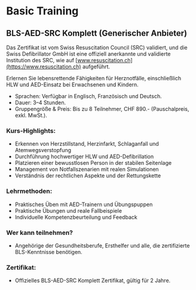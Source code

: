 # Basic Training

## BLS-AED-SRC Komplett (Generischer Anbieter)

Das Zertifikat ist vom Swiss Resuscitation Council (SRC) validiert, und die Swiss Defibrillator GmbH ist eine offiziell anerkannte und validierte Institution des SRC, wie auf [www.resuscitation.ch](https://www.resuscitation.ch) aufgeführt.

Erlernen Sie lebensrettende Fähigkeiten für Herznotfälle, einschließlich HLW und AED-Einsatz bei Erwachsenen und Kindern.

- Sprachen: Verfügbar in Englisch, Französisch und Deutsch.
- Dauer: 3–4 Stunden.
- Gruppengröße & Preis: Bis zu 8 Teilnehmer, CHF 890.- (Pauschalpreis, exkl. MwSt.).

### Kurs-Highlights:
- Erkennen von Herzstillstand, Herzinfarkt, Schlaganfall und Atemwegsverstopfung
- Durchführung hochwertiger HLW und AED-Defibrillation
- Platzieren einer bewusstlosen Person in der stabilen Seitenlage
- Management von Notfallszenarien mit realen Simulationen
- Verständnis der rechtlichen Aspekte und der Rettungskette

### Lehrmethoden:
- Praktisches Üben mit AED-Trainern und Übungspuppen
- Praktische Übungen und reale Fallbeispiele
- Individuelle Kompetenzbeurteilung und Feedback

### Wer kann teilnehmen?
- Angehörige der Gesundheitsberufe, Ersthelfer und alle, die zertifizierte BLS-Kenntnisse benötigen.

### Zertifikat:
- Offizielles BLS-AED-SRC Komplett Zertifikat, gültig für 2 Jahre.
